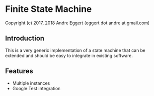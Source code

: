 # Finite State Machine

Copyright (c) 2017, 2018 Andre Eggert (eggert dot andre at gmail.com)

## Introduction

This is a very generic implementation of a state machine that can be extended and should 
be easy to integrate in existing software. 

## Features

- Multiple instances
- Google Test integration
